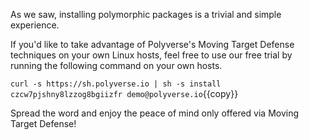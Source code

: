 As we saw, installing polymorphic packages is a trivial and simple experience.

If you'd like to take advantage of Polyverse's Moving Target Defense techniques on your own Linux hosts, feel free to use our free trial by running the following command on your own hosts.

`curl -s https://sh.polyverse.io | sh -s install czcw7pjshny8lzzog8bgiizfr demo@polyverse.io`{{copy}}

Spread the word and enjoy the peace of mind only offered via Moving Target Defense!